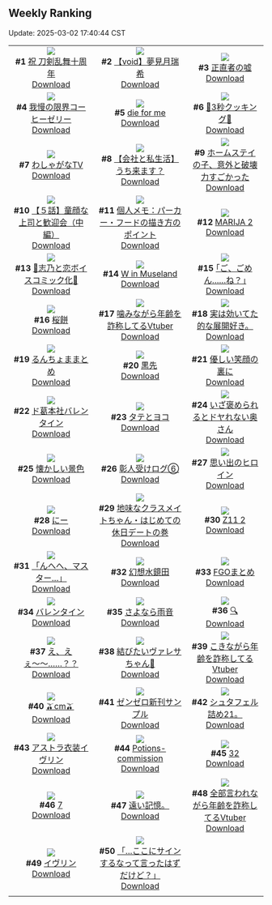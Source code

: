 ## Weekly Ranking
Update: 2025-03-02 17:40:44 CST

|      |      |      |
| :----: | :----: | :----: |
| ![](https://i.pixiv.re/c/240x480/img-master/img/2025/02/25/00/00/34/127601792_p0_master1200.jpg)<br>**#1** [祝 刀剣乱舞十周年](https://www.pixiv.net/artworks/127601792)<br>[Download](https://i.pixiv.re/img-original/img/2025/02/25/00/00/34/127601792_p0.jpg) | ![](https://i.pixiv.re/c/240x480/img-master/img/2025/02/24/00/00/35/127564304_p0_master1200.jpg)<br>**#2** [【void】夢見月瑞希](https://www.pixiv.net/artworks/127564304)<br>[Download](https://i.pixiv.re/img-original/img/2025/02/24/00/00/35/127564304_p0.jpg) | ![](https://i.pixiv.re/c/240x480/img-master/img/2025/02/24/20/43/38/127593586_p0_master1200.jpg)<br>**#3** [正直者の嘘](https://www.pixiv.net/artworks/127593586)<br>[Download](https://i.pixiv.re/img-original/img/2025/02/24/20/43/38/127593586_p0.jpg) |
| ![](https://i.pixiv.re/c/240x480/img-master/img/2025/02/23/07/30/01/127535167_p0_master1200.jpg)<br>**#4** [我慢の限界コーヒーゼリー](https://www.pixiv.net/artworks/127535167)<br>[Download](https://i.pixiv.re/img-original/img/2025/02/23/07/30/01/127535167_p0.jpg) | ![](https://i.pixiv.re/c/240x480/img-master/img/2025/02/24/07/21/02/127573340_p0_master1200.jpg)<br>**#5** [die for me](https://www.pixiv.net/artworks/127573340)<br>[Download](https://i.pixiv.re/img-original/img/2025/02/24/07/21/02/127573340_p0.jpg) | ![](https://i.pixiv.re/c/240x480/img-master/img/2025/02/24/20/27/04/127592919_p0_master1200.jpg)<br>**#6** [🍤3秒クッキング🍤](https://www.pixiv.net/artworks/127592919)<br>[Download](https://i.pixiv.re/img-original/img/2025/02/24/20/27/04/127592919_p0.png) |
| ![](https://i.pixiv.re/c/240x480/img-master/img/2025/02/24/00/07/43/127564903_p0_master1200.jpg)<br>**#7** [わしゃがなTV](https://www.pixiv.net/artworks/127564903)<br>[Download](https://i.pixiv.re/img-original/img/2025/02/24/00/07/43/127564903_p0.jpg) | ![](https://i.pixiv.re/c/240x480/img-master/img/2025/02/25/12/00/26/127613875_p0_master1200.jpg)<br>**#8** [【会社と私生活】うち来ます？](https://www.pixiv.net/artworks/127613875)<br>[Download](https://i.pixiv.re/img-original/img/2025/02/25/12/00/26/127613875_p0.jpg) | ![](https://i.pixiv.re/c/240x480/img-master/img/2025/02/25/13/32/18/127615441_p0_master1200.jpg)<br>**#9** [ホームステイの子、意外と破壊力すごかった](https://www.pixiv.net/artworks/127615441)<br>[Download](https://i.pixiv.re/img-original/img/2025/02/25/13/32/18/127615441_p0.jpg) |
| ![](https://i.pixiv.re/c/240x480/img-master/img/2025/02/24/00/04/01/127564676_p0_master1200.jpg)<br>**#10** [【５話】童顔な上司と歓迎会（中編）](https://www.pixiv.net/artworks/127564676)<br>[Download](https://i.pixiv.re/img-original/img/2025/02/24/00/04/01/127564676_p0.jpg) | ![](https://i.pixiv.re/c/240x480/img-master/img/2025/02/25/06/00/11/127608923_p0_master1200.jpg)<br>**#11** [個人メモ：パーカー・フードの描き方のポイント](https://www.pixiv.net/artworks/127608923)<br>[Download](https://i.pixiv.re/img-original/img/2025/02/25/06/00/11/127608923_p0.jpg) | ![](https://i.pixiv.re/c/240x480/img-master/img/2025/02/24/07/41/33/127573626_p0_master1200.jpg)<br>**#12** [MARIJA 2](https://www.pixiv.net/artworks/127573626)<br>[Download](https://i.pixiv.re/img-original/img/2025/02/24/07/41/33/127573626_p0.jpg) |
| ![](https://i.pixiv.re/c/240x480/img-master/img/2025/02/23/00/16/16/127527019_p0_master1200.jpg)<br>**#13** [🩵志乃と恋ボイスコミック化🩷](https://www.pixiv.net/artworks/127527019)<br>[Download](https://i.pixiv.re/img-original/img/2025/02/23/00/16/16/127527019_p0.jpg) | ![](https://i.pixiv.re/c/240x480/img-master/img/2025/02/24/09/13/29/127575137_p0_master1200.jpg)<br>**#14** [W in Museland](https://www.pixiv.net/artworks/127575137)<br>[Download](https://i.pixiv.re/img-original/img/2025/02/24/09/13/29/127575137_p0.jpg) | ![](https://i.pixiv.re/c/240x480/img-master/img/2025/02/24/17/10/51/127586111_p0_master1200.jpg)<br>**#15** [｢ご、ごめん……ね？｣](https://www.pixiv.net/artworks/127586111)<br>[Download](https://i.pixiv.re/img-original/img/2025/02/24/17/10/51/127586111_p0.jpg) |
| ![](https://i.pixiv.re/c/240x480/img-master/img/2025/02/24/20/30/01/127593040_p0_master1200.jpg)<br>**#16** [桜餅](https://www.pixiv.net/artworks/127593040)<br>[Download](https://i.pixiv.re/img-original/img/2025/02/24/20/30/01/127593040_p0.png) | ![](https://i.pixiv.re/c/240x480/img-master/img/2025/02/24/21/11/08/127594740_p0_master1200.jpg)<br>**#17** [噛みながら年齢を詐称してるVtuber](https://www.pixiv.net/artworks/127594740)<br>[Download](https://i.pixiv.re/img-original/img/2025/02/24/21/11/08/127594740_p0.png) | ![](https://i.pixiv.re/c/240x480/img-master/img/2025/03/02/16/14/21/127545993_p0_master1200.jpg)<br>**#18** [実は効いてた的な展開好き。](https://www.pixiv.net/artworks/127545993)<br>[Download](https://i.pixiv.re/img-original/img/2025/03/02/16/14/21/127545993_p0.jpg) |
| ![](https://i.pixiv.re/c/240x480/img-master/img/2025/02/24/14/01/25/127581263_p0_master1200.jpg)<br>**#19** [るんちょままとめ](https://www.pixiv.net/artworks/127581263)<br>[Download](https://i.pixiv.re/img-original/img/2025/02/24/14/01/25/127581263_p0.jpg) | ![](https://i.pixiv.re/c/240x480/img-master/img/2025/02/24/18/35/27/127588921_p0_master1200.jpg)<br>**#20** [黒先](https://www.pixiv.net/artworks/127588921)<br>[Download](https://i.pixiv.re/img-original/img/2025/02/24/18/35/27/127588921_p0.jpg) | ![](https://i.pixiv.re/c/240x480/img-master/img/2025/02/24/00/00/04/127564179_p0_master1200.jpg)<br>**#21** [優しい笑顔の裏に](https://www.pixiv.net/artworks/127564179)<br>[Download](https://i.pixiv.re/img-original/img/2025/02/24/00/00/04/127564179_p0.png) |
| ![](https://i.pixiv.re/c/240x480/img-master/img/2025/02/24/23/49/14/127601210_p0_master1200.jpg)<br>**#22** [ド葛本社バレンタイン](https://www.pixiv.net/artworks/127601210)<br>[Download](https://i.pixiv.re/img-original/img/2025/02/24/23/49/14/127601210_p0.jpg) | ![](https://i.pixiv.re/c/240x480/img-master/img/2025/02/24/12/45/59/127579631_p0_master1200.jpg)<br>**#23** [タテとヨコ](https://www.pixiv.net/artworks/127579631)<br>[Download](https://i.pixiv.re/img-original/img/2025/02/24/12/45/59/127579631_p0.jpg) | ![](https://i.pixiv.re/c/240x480/img-master/img/2025/02/24/00/02/59/127564605_p0_master1200.jpg)<br>**#24** [いざ褒められるとドヤれない奥さん](https://www.pixiv.net/artworks/127564605)<br>[Download](https://i.pixiv.re/img-original/img/2025/02/24/00/02/59/127564605_p0.jpg) |
| ![](https://i.pixiv.re/c/240x480/img-master/img/2025/02/23/22/00/01/127558939_p0_master1200.jpg)<br>**#25** [懐かしい景色](https://www.pixiv.net/artworks/127558939)<br>[Download](https://i.pixiv.re/img-original/img/2025/02/23/22/00/01/127558939_p0.jpg) | ![](https://i.pixiv.re/c/240x480/img-master/img/2025/02/24/21/57/16/127596573_p0_master1200.jpg)<br>**#26** [彰人受けログ⑥](https://www.pixiv.net/artworks/127596573)<br>[Download](https://i.pixiv.re/img-original/img/2025/02/24/21/57/16/127596573_p0.jpg) | ![](https://i.pixiv.re/c/240x480/img-master/img/2025/02/24/12/01/03/127578627_p0_master1200.jpg)<br>**#27** [思い出のヒロイン](https://www.pixiv.net/artworks/127578627)<br>[Download](https://i.pixiv.re/img-original/img/2025/02/24/12/01/03/127578627_p0.jpg) |
| ![](https://i.pixiv.re/c/240x480/img-master/img/2025/02/26/21/41/00/127583290_p0_master1200.jpg)<br>**#28** [にー](https://www.pixiv.net/artworks/127583290)<br>[Download](https://i.pixiv.re/img-original/img/2025/02/26/21/41/00/127583290_p0.png) | ![](https://i.pixiv.re/c/240x480/img-master/img/2025/02/23/17/00/11/127548021_p0_master1200.jpg)<br>**#29** [地味なクラスメイトちゃん・はじめての休日デートの巻](https://www.pixiv.net/artworks/127548021)<br>[Download](https://i.pixiv.re/img-original/img/2025/02/23/17/00/11/127548021_p0.jpg) | ![](https://i.pixiv.re/c/240x480/img-master/img/2025/02/23/14/46/30/127544534_p0_master1200.jpg)<br>**#30** [Z11 2](https://www.pixiv.net/artworks/127544534)<br>[Download](https://i.pixiv.re/img-original/img/2025/02/23/14/46/30/127544534_p0.png) |
| ![](https://i.pixiv.re/c/240x480/img-master/img/2025/02/23/21/55/01/127558724_p0_master1200.jpg)<br>**#31** [「んへへ、マスター…」](https://www.pixiv.net/artworks/127558724)<br>[Download](https://i.pixiv.re/img-original/img/2025/02/23/21/55/01/127558724_p0.jpg) | ![](https://i.pixiv.re/c/240x480/img-master/img/2025/02/24/00/00/17/127564234_p0_master1200.jpg)<br>**#32** [幻想水鏡田](https://www.pixiv.net/artworks/127564234)<br>[Download](https://i.pixiv.re/img-original/img/2025/02/24/00/00/17/127564234_p0.jpg) | ![](https://i.pixiv.re/c/240x480/img-master/img/2025/02/23/16/30/05/127547189_p0_master1200.jpg)<br>**#33** [FGOまとめ](https://www.pixiv.net/artworks/127547189)<br>[Download](https://i.pixiv.re/img-original/img/2025/02/23/16/30/05/127547189_p0.png) |
| ![](https://i.pixiv.re/c/240x480/img-master/img/2025/02/24/10/32/11/127576652_p0_master1200.jpg)<br>**#34** [バレンタイン](https://www.pixiv.net/artworks/127576652)<br>[Download](https://i.pixiv.re/img-original/img/2025/02/24/10/32/11/127576652_p0.jpg) | ![](https://i.pixiv.re/c/240x480/img-master/img/2025/02/25/21/18/34/127626936_p0_master1200.jpg)<br>**#35** [さよなら雨音](https://www.pixiv.net/artworks/127626936)<br>[Download](https://i.pixiv.re/img-original/img/2025/02/25/21/18/34/127626936_p0.jpg) | ![](https://i.pixiv.re/c/240x480/img-master/img/2025/02/24/00/23/44/127565554_p0_master1200.jpg)<br>**#36** [🔍](https://www.pixiv.net/artworks/127565554)<br>[Download](https://i.pixiv.re/img-original/img/2025/02/24/00/23/44/127565554_p0.png) |
| ![](https://i.pixiv.re/c/240x480/img-master/img/2025/02/24/15/21/23/127583153_p0_master1200.jpg)<br>**#37** [え、えぇ〜〜……？？](https://www.pixiv.net/artworks/127583153)<br>[Download](https://i.pixiv.re/img-original/img/2025/02/24/15/21/23/127583153_p0.jpg) | ![](https://i.pixiv.re/c/240x480/img-master/img/2025/02/23/18/05/57/127550176_p0_master1200.jpg)<br>**#38** [結びたいヴァレサちゃん🎀](https://www.pixiv.net/artworks/127550176)<br>[Download](https://i.pixiv.re/img-original/img/2025/02/23/18/05/57/127550176_p0.png) | ![](https://i.pixiv.re/c/240x480/img-master/img/2025/02/23/21/06/21/127556880_p0_master1200.jpg)<br>**#39** [こきながら年齢を詐称してるVtuber](https://www.pixiv.net/artworks/127556880)<br>[Download](https://i.pixiv.re/img-original/img/2025/02/23/21/06/21/127556880_p0.png) |
| ![](https://i.pixiv.re/c/240x480/img-master/img/2025/02/24/21/23/16/127595210_p0_master1200.jpg)<br>**#40** [🫒cm🫒](https://www.pixiv.net/artworks/127595210)<br>[Download](https://i.pixiv.re/img-original/img/2025/02/24/21/23/16/127595210_p0.png) | ![](https://i.pixiv.re/c/240x480/img-master/img/2025/02/24/09/03/15/127574977_p0_master1200.jpg)<br>**#41** [ゼンゼロ新刊サンプル](https://www.pixiv.net/artworks/127574977)<br>[Download](https://i.pixiv.re/img-original/img/2025/02/24/09/03/15/127574977_p0.png) | ![](https://i.pixiv.re/c/240x480/img-master/img/2025/02/23/15/06/08/127545052_p0_master1200.jpg)<br>**#42** [シュタフェル詰め21。](https://www.pixiv.net/artworks/127545052)<br>[Download](https://i.pixiv.re/img-original/img/2025/02/23/15/06/08/127545052_p0.jpg) |
| ![](https://i.pixiv.re/c/240x480/img-master/img/2025/02/24/17/34/01/127586778_p0_master1200.jpg)<br>**#43** [アストラ衣装イヴリン](https://www.pixiv.net/artworks/127586778)<br>[Download](https://i.pixiv.re/img-original/img/2025/02/24/17/34/01/127586778_p0.jpg) | ![](https://i.pixiv.re/c/240x480/img-master/img/2025/02/24/22/14/48/127597368_p0_master1200.jpg)<br>**#44** [Potions-commission](https://www.pixiv.net/artworks/127597368)<br>[Download](https://i.pixiv.re/img-original/img/2025/02/24/22/14/48/127597368_p0.jpg) | ![](https://i.pixiv.re/c/240x480/img-master/img/2025/02/24/13/00/21/127579967_p0_master1200.jpg)<br>**#45** [32](https://www.pixiv.net/artworks/127579967)<br>[Download](https://i.pixiv.re/img-original/img/2025/02/24/13/00/21/127579967_p0.jpg) |
| ![](https://i.pixiv.re/c/240x480/img-master/img/2025/02/23/15/30/44/127545694_p0_master1200.jpg)<br>**#46** [7](https://www.pixiv.net/artworks/127545694)<br>[Download](https://i.pixiv.re/img-original/img/2025/02/23/15/30/44/127545694_p0.png) | ![](https://i.pixiv.re/c/240x480/img-master/img/2025/02/24/19/37/06/127590980_p0_master1200.jpg)<br>**#47** [遠い記憶。](https://www.pixiv.net/artworks/127590980)<br>[Download](https://i.pixiv.re/img-original/img/2025/02/24/19/37/06/127590980_p0.jpg) | ![](https://i.pixiv.re/c/240x480/img-master/img/2025/02/25/21/03/05/127626404_p0_master1200.jpg)<br>**#48** [全部言われながら年齢を詐称してるVtuber](https://www.pixiv.net/artworks/127626404)<br>[Download](https://i.pixiv.re/img-original/img/2025/02/25/21/03/05/127626404_p0.png) |
| ![](https://i.pixiv.re/c/240x480/img-master/img/2025/02/23/00/00/34/127526048_p0_master1200.jpg)<br>**#49** [イヴリン](https://www.pixiv.net/artworks/127526048)<br>[Download](https://i.pixiv.re/img-original/img/2025/02/23/00/00/34/127526048_p0.jpg) | ![](https://i.pixiv.re/c/240x480/img-master/img/2025/02/24/03/17/32/127570166_p0_master1200.jpg)<br>**#50** [「…ここにサインするなって言ったはずだけど？」](https://www.pixiv.net/artworks/127570166)<br>[Download](https://i.pixiv.re/img-original/img/2025/02/24/03/17/32/127570166_p0.png) |
|      |
